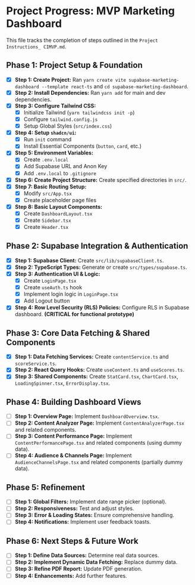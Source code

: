 # Project Progress: MVP Marketing Dashboard

This file tracks the completion of steps outlined in the `Project Instructions_ CIMVP.md`.

## Phase 1: Project Setup & Foundation

-   [x] **Step 1: Create Project:** Ran `yarn create vite supabase-marketing-dashboard --template react-ts` and `cd supabase-marketing-dashboard`.
-   [x] **Step 2: Install Dependencies:** Ran `yarn add` for main and dev dependencies.
-   [x] **Step 3: Configure Tailwind CSS:**
    -   [x] Initialize Tailwind (`yarn tailwindcss init -p`)
    -   [x] Configure `tailwind.config.js`
    -   [x] Setup Global Styles (`src/index.css`)
-   [x] **Step 4: Setup `shadcn/ui`:**
    -   [x] Run `init` command
    -   [x] Install Essential Components (`button`, `card`, etc.)
-   [x] **Step 5: Environment Variables:**
    -   [x] Create `.env.local`
    -   [x] Add Supabase URL and Anon Key
    -   [x] Add `.env.local` to `.gitignore`
-   [x] **Step 6: Create Project Structure:** Create specified directories in `src/`.
-   [x] **Step 7: Basic Routing Setup:**
    -   [x] Modify `src/App.tsx`
    -   [x] Create placeholder page files
-   [x] **Step 8: Basic Layout Components:**
    -   [x] Create `DashboardLayout.tsx`
    -   [x] Create `Sidebar.tsx`
    -   [x] Create `Header.tsx`

## Phase 2: Supabase Integration & Authentication

-   [x] **Step 1: Supabase Client:** Create `src/lib/supabaseClient.ts`.
-   [x] **Step 2: TypeScript Types:** Generate or create `src/types/supabase.ts`.
-   [x] **Step 3: Authentication UI & Logic:**
    -   [x] Create `LoginPage.tsx`
    -   [x] Create `useAuth.ts` hook
    -   [x] Implement login logic in `LoginPage.tsx`
    -   [x] Add Logout button
-   [x] **Step 4: Row Level Security (RLS) Policies:** Configure RLS in Supabase dashboard. **(CRITICAL for functional prototype)**

## Phase 3: Core Data Fetching & Shared Components

-   [x] **Step 1: Data Fetching Services:** Create `contentService.ts` and `scoreService.ts`.
-   [x] **Step 2: React Query Hooks:** Create `useContent.ts` and `useScores.ts`.
-   [x] **Step 3: Shared Components:** Create `StatCard.tsx`, `ChartCard.tsx`, `LoadingSpinner.tsx`, `ErrorDisplay.tsx`.

## Phase 4: Building Dashboard Views

-   [ ] **Step 1: Overview Page:** Implement `DashboardOverview.tsx`.
-   [ ] **Step 2: Content Analyzer Page:** Implement `ContentAnalyzerPage.tsx` and related components.
-   [ ] **Step 3: Content Performance Page:** Implement `ContentPerformancePage.tsx` and related components (using dummy data).
-   [ ] **Step 4: Audience & Channels Page:** Implement `AudienceChannelsPage.tsx` and related components (partially dummy data).

## Phase 5: Refinement

-   [ ] **Step 1: Global Filters:** Implement date range picker (optional).
-   [ ] **Step 2: Responsiveness:** Test and adjust styles.
-   [ ] **Step 3: Error & Loading States:** Ensure comprehensive handling.
-   [ ] **Step 4: Notifications:** Implement user feedback toasts.

## Phase 6: Next Steps & Future Work

-   [ ] **Step 1: Define Data Sources:** Determine real data sources.
-   [ ] **Step 2: Implement Dynamic Data Fetching:** Replace dummy data.
-   [ ] **Step 3: Refine PDF Report:** Update PDF generation.
-   [ ] **Step 4: Enhancements:** Add further features.